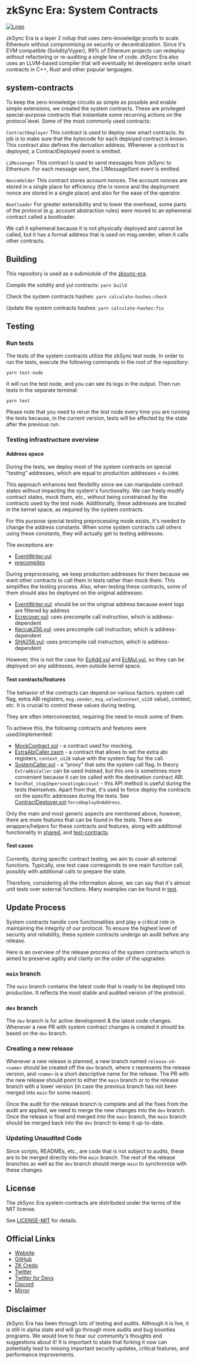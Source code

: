 # zkSync Era: System Contracts

[![Logo](eraLogo.svg)](https://zksync.io/)

zkSync Era is a layer 2 rollup that uses zero-knowledge proofs to scale Ethereum without compromising on security or
decentralization. Since it's EVM compatible (Solidity/Vyper), 99% of Ethereum projects can redeploy without refactoring
or re-auditing a single line of code. zkSync Era also uses an LLVM-based compiler that will eventually let developers
write smart contracts in C++, Rust and other popular languages.

## system-contracts

To keep the zero-knowledge circuits as simple as possible and enable simple extensions, we created the system contracts.
These are privileged special-purpose contracts that instantiate some recurring actions on the protocol level. Some of
the most commonly used contracts:

`ContractDeployer` This contract is used to deploy new smart contracts. Its job is to make sure that the bytecode for
each deployed contract is known. This contract also defines the derivation address. Whenever a contract is deployed, a
ContractDeployed event is emitted.

`L1Messenger` This contract is used to send messages from zkSync to Ethereum. For each message sent, the L1MessageSent
event is emitted.

`NonceHolder` This contract stores account nonces. The account nonces are stored in a single place for efficiency (the
tx nonce and the deployment nonce are stored in a single place) and also for the ease of the operator.

`Bootloader` For greater extensibility and to lower the overhead, some parts of the protocol (e.g. account abstraction
rules) were moved to an ephemeral contract called a bootloader.

We call it ephemeral because it is not physically deployed and cannot be called, but it has a formal address that is
used on msg.sender, when it calls other contracts.

## Building

This repository is used as a submodule of the [zksync-era](https://github.com/matter-labs/zksync-era).

Compile the solidity and yul contracts: `yarn build`

Check the system contracts hashes: `yarn calculate-hashes:check`

Update the system contracts hashes: `yarn calculate-hashes:fix`

## Testing

### Run tests

The tests of the system contracts utilize the zkSync test node. In order to run the tests, execute the following commands in the root of the repository:

```
yarn test-node
```

It will run the test node, and you can see its logs in the output.
Then run tests in the separate terminal:

```
yarn test
```

Please note that you need to rerun the test node every time you are running the tests because, in the current version, tests will be affected by the state after the previous run.

### Testing infrastructure overview

#### Address space

During the tests, we deploy most of the system contracts on special "testing" addresses, which are equal to production addresses + `0x1000`.

This approach enhances test flexibility since we can manipulate contract states without impacting the system's functionality.
We can freely modify contract states, mock them, etc., without being constrained by the contracts used by the test node.
Additionally, these addresses are located in the kernel space, as required by the system contracts.

For this purpose special testing preprocessing mode exists, it's needed to change the address constants.
When some system contracts call others using these constants, they will actually get to testing addresses.

The exceptions are:
- [EventWriter.yul](contracts%2FEventWriter.yul)
- [precompiles](contracts%2Fprecompiles)

During preprocessing, we keep production addresses for them because we want other contracts to call them in tests rather than mock them. This simplifies the testing process.
Also, when testing these contracts, some of them should also be deployed on the original addresses:
- [EventWriter.yul](contracts%2FEventWriter.yul): should be on the original address because event logs are filtered by address
- [Ecrecover.yul](contracts%2Fprecompiles%2FEcrecover.yul): uses precompile call instruction, which is address-dependent
- [Keccak256.yul](contracts%2Fprecompiles%2FKeccak256.yul): uses precompile call instruction, which is address-dependent
- [SHA256.yul](contracts%2Fprecompiles%2FSHA256.yul): uses precompile call instruction, which is address-dependent

However, this is not the case for [EcAdd.yul](contracts%2Fprecompiles%2FEcAdd.yul) and [EcMul.yul](contracts%2Fprecompiles%2FEcMul.yul), so they can be deployed on any addresses, even outside kernel space.

#### Test contracts/features

The behavior of the contracts can depend on various factors: system call flag, extra ABI registers, `msg.sender`, `msg.value`(`context_u128` value), context, etc.
It is crucial to control these values during testing.

They are often interconnected, requiring the need to mock some of them.

To achieve this, the following contracts and features were used/implemented:
- [MockContract.sol](contracts%2Ftest-contracts%2FMockContract.sol) - a contract used for mocking.
- [ExtraAbiCaller.zasm](contracts%2Ftest-contracts%2FExtraAbiCaller.zasm) - a contract that allows to set the extra abi registers, `context_u128` value with the system flag for the call.
- [SystemCaller.sol](contracts%2Ftest-contracts%2FSystemCaller.sol) - a "proxy" that sets the system call flag.
In theory `ExtraAbiCaller` can be used instead, but this one is sometimes more convenient because it can be called with the destination contract ABI.
- `hardhat_stopImpersonatingAccount` - this API method is useful during the tests themselves.
Apart from that, it's used to force deploy the contracts on the specific addresses during the tests. See [ContractDeployer.sol](contracts%2FContractDeployer.sol):`forceDeployOnAddress`.

Only the main and most generic aspects are mentioned above, however, there are more features that can be found in the tests.
There are wrappers/helpers for these contracts and features, along with additional functionality in [shared](test%2Fshared), and [test-contracts](contracts%2Ftest-contracts).

#### Test cases

Currently, during specific contract testing, we aim to cover all external functions.
Typically, one test case corresponds to one main function call, possibly with additional calls to prepare the state.

Therefore, considering all the information above, we can say that it's almost unit tests over external functions.
Many examples can be found in [test](test).

## Update Process

System contracts handle core functionalities and play a critical role in maintaining the integrity of our protocol. To
ensure the highest level of security and reliability, these system contracts undergo an audit before any release.

Here is an overview of the release process of the system contracts which is aimed to preserve agility and clarity on the
order of the upgrades:

### `main` branch

The `main` branch contains the latest code that is ready to be deployed into production. It reflects the most stable and
audited version of the protocol.

### `dev` branch

The `dev` branch is for active development & the latest code changes. Whenever a new PR with system contract changes is
created it should be based on the `dev` branch.

### Creating a new release

Whenever a new release is planned, a new branch named `release-vX-<name>` should be created off the `dev` branch, where
`X` represents the release version, and `<name>` is a short descriptive name for the release. The PR with the new
release should point to either the `main` branch or to the release branch with a lower version (in case the previous
branch has not been merged into `main` for some reason).

Once the audit for the release branch is complete and all the fixes from the audit are applied, we need to merge the new
changes into the `dev` branch. Once the release is final and merged into the `main` branch, the `main` branch should be
merged back into the `dev` branch to keep it up-to-date.

### Updating Unaudited Code

Since scripts, READMEs, etc., are code that is not subject to audits, these are to be merged directly into the `main`
branch. The rest of the release branches as well as the `dev` branch should merge `main` to synchronize with these
changes.

## License

The zkSync Era system-contracts are distributed under the terms of the MIT license.

See [LICENSE-MIT](LICENSE-MIT) for details.

## Official Links

- [Website](https://zksync.io/)
- [GitHub](https://github.com/matter-labs)
- [ZK Credo](https://github.com/zksync/credo)
- [Twitter](https://twitter.com/zksync)
- [Twitter for Devs](https://twitter.com/zkSyncDevs)
- [Discord](https://join.zksync.dev/)
- [Mirror](https://zksync.mirror.xyz/)

## Disclaimer

zkSync Era has been through lots of testing and audits. Although it is live, it is still in alpha state and will go
through more audits and bug bounties programs. We would love to hear our community's thoughts and suggestions about it!
It is important to state that forking it now can potentially lead to missing important security updates, critical
features, and performance improvements.
